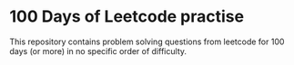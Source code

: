 # 100 Days of Leetcode practise

This repository contains problem solving questions from leetcode for 100 days (or more) in no specific order of difficulty.